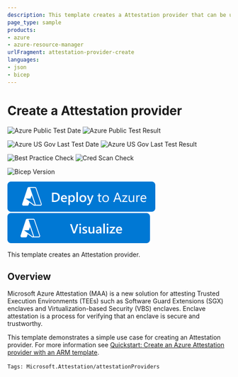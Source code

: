 ```yaml
---
description: This template creates a Attestation provider that can be used to attest the quotes from various enclaves and provide a token for third party application
page_type: sample
products:
- azure
- azure-resource-manager
urlFragment: attestation-provider-create
languages:
- json
- bicep
---
```

# Create a Attestation provider

![Azure Public Test Date](https://azurequickstartsservice.blob.core.windows.net/badges/quickstarts/microsoft.attestation/attestation-provider-create/PublicLastTestDate.svg)
![Azure Public Test Result](https://azurequickstartsservice.blob.core.windows.net/badges/quickstarts/microsoft.attestation/attestation-provider-create/PublicDeployment.svg)

![Azure US Gov Last Test Date](https://azurequickstartsservice.blob.core.windows.net/badges/quickstarts/microsoft.attestation/attestation-provider-create/FairfaxLastTestDate.svg)
![Azure US Gov Last Test Result](https://azurequickstartsservice.blob.core.windows.net/badges/quickstarts/microsoft.attestation/attestation-provider-create/FairfaxDeployment.svg)

![Best Practice Check](https://azurequickstartsservice.blob.core.windows.net/badges/quickstarts/microsoft.attestation/attestation-provider-create/BestPracticeResult.svg)
![Cred Scan Check](https://azurequickstartsservice.blob.core.windows.net/badges/quickstarts/microsoft.attestation/attestation-provider-create/CredScanResult.svg)

![Bicep Version](https://azurequickstartsservice.blob.core.windows.net/badges/quickstarts/microsoft.attestation/attestation-provider-create/BicepVersion.svg)

[![Deploy To Azure](https://raw.githubusercontent.com/Azure/azure-quickstart-templates/master/1-CONTRIBUTION-GUIDE/images/deploytoazure.svg?sanitize=true)](https://portal.azure.com/#create/Microsoft.Template/uri/https%3A%2F%2Fraw.githubusercontent.com%2FAzure%2Fazure-quickstart-templates%2Fmaster%2Fquickstarts%2Fmicrosoft.attestation%2Fattestation-provider-create%2Fazuredeploy.json)
[![Visualize](https://raw.githubusercontent.com/Azure/azure-quickstart-templates/master/1-CONTRIBUTION-GUIDE/images/visualizebutton.svg?sanitize=true)](http://armviz.io/#/?load=https%3A%2F%2Fraw.githubusercontent.com%2FAzure%2Fazure-quickstart-templates%2Fmaster%2Fquickstarts%2Fmicrosoft.attestation%2Fattestation-provider-create%2Fazuredeploy.json)

This template creates an Attestation provider.

## Overview

Microsoft Azure Attestation (MAA) is a new solution for attesting Trusted Execution Environments (TEEs) such as Software Guard Extensions (SGX) enclaves and Virtualization-based Security (VBS) enclaves. Enclave attestation is a process for verifying that an enclave is secure and trustworthy.

This template demonstrates a simple use case for creating an Attestation provider. For more information see [Quickstart: Create an Azure Attestation provider with an ARM template](https://docs.microsoft.com/azure/attestation/quickstart-template).

`Tags: Microsoft.Attestation/attestationProviders`
